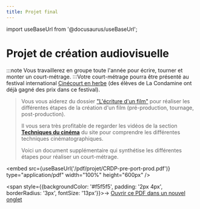 ```yaml
---
title: Projet final
---
```


import useBaseUrl from '@docusaurus/useBaseUrl';

# Projet de création audiovisuelle

:::note
Vous travaillerez en groupe toute l'année pour écrire, tourner et monter un court-métrage.
:::Votre court-métrage pourra être présenté au festival international [Cinécourt en herbe](https://www.cinecourtsenherbe.com/) (des élèves de La Condamine ont déjà gagné des prix dans ce festival).
>
>Vous vous aiderez du dossier ["L'écriture d'un film"](https://drive.google.com/file/d/13TnmShby5pcKB0J48UJxZbweAFKE-BUz/view?usp=drive_link) pour réaliser les différentes étapes de la création d'un film (pré-production, tournage, post-production).
>
> Il vous sera très profitable de regarder les vidéos de la section [**Techniques du cinéma**](../../docs/ressources/liens.html#1-techniques-du-cinéma) du site pour comprendre les différentes techniques cinématographiques.
>
>Voici un document supplémentaire qui synthétise les différentes étapes pour réaliser un court-métrage.

<embed
  src={useBaseUrl('/pdf/projet/CRDP-pre-port-prod.pdf')}
  type="application/pdf"
  width="100%"
  height="600px"
/>

<span style={{backgroundColor: '#f5f5f5', padding: '2px 4px', borderRadius: '3px', fontSize: '13px'}}>→ [Ouvrir ce PDF dans un nouvel onglet](/pdf/projet/CRDP-pre-port-prod.pdf)</span>
